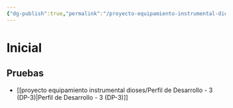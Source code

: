 ```yaml
---
{"dg-publish":true,"permalink":"/proyecto-equipamiento-instrumental-dioses/evaluacion-socioemocional/","dgPassFrontmatter":true}
---
```


# Inicial
## Pruebas
- [[proyecto equipamiento instrumental dioses/Perfil de Desarrollo - 3 (DP-3)\|Perfil de Desarrollo - 3 (DP-3)]]